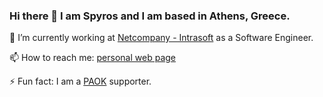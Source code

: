 ### Hi there 👋 I am Spyros and I am based in Athens, Greece.

🔭 I’m currently working at [Netcompany - Intrasoft](https://www.netcompany-intrasoft.com/) as a Software Engineer.

📫 How to reach me: [personal web page](srokopan.github.io)

⚡ Fun fact: I am a [PAOK](https://el.wikipedia.org/wiki/%CE%A0%CE%B1%CE%BD%CE%B8%CE%B5%CF%83%CF%83%CE%B1%CE%BB%CE%BF%CE%BD%CE%AF%CE%BA%CE%B5%CE%B9%CE%BF%CF%82_%CE%91%CE%B8%CE%BB%CE%B7%CF%84%CE%B9%CE%BA%CF%8C%CF%82_%CE%8C%CE%BC%CE%B9%CE%BB%CE%BF%CF%82_%CE%9A%CF%89%CE%BD%CF%83%CF%84%CE%B1%CE%BD%CF%84%CE%B9%CE%BD%CE%BF%CF%85%CF%80%CE%BF%CE%BB%CE%B9%CF%84%CF%8E%CE%BD) supporter.


<!--
**srokopan/srokopan** is a ✨ _special_ ✨ repository because its `README.md` (this file) appears on your GitHub profile.

Here are some ideas to get you started:

- 🔭 I’m currently working on ...
- 🌱 I’m currently learning ...
- 👯 I’m looking to collaborate on ...
- 🤔 I’m looking for help with ...
- 💬 Ask me about ...
- 📫 How to reach me: ...
- 😄 Pronouns: ...
- ⚡ Fun fact: ...
-->
